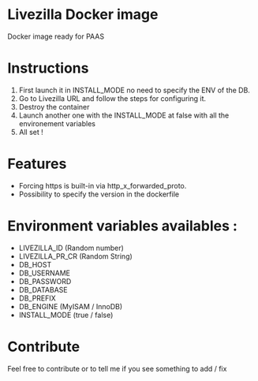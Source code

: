 # Livezilla Docker image

Docker image ready for PAAS

# Instructions
1. First launch it in INSTALL_MODE no need to specify the ENV of the DB.
1. Go to Livezilla URL and follow the steps for configuring it.
1. Destroy the container
1. Launch another one with the INSTALL_MODE at false with all the environement variables
1. All set !

# Features
* Forcing https is built-in via http_x_forwarded_proto.
* Possibility to specify the version in the dockerfile

# Environment variables availables : 
  * LIVEZILLA_ID (Random number)
  * LIVEZILLA_PR_CR (Random String)
  * DB_HOST
  * DB_USERNAME
  * DB_PASSWORD
  * DB_DATABASE
  * DB_PREFIX
  * DB_ENGINE (MyISAM / InnoDB)
  * INSTALL_MODE (true / false)

# Contribute
Feel free to contribute or to tell me if you see something to add / fix
